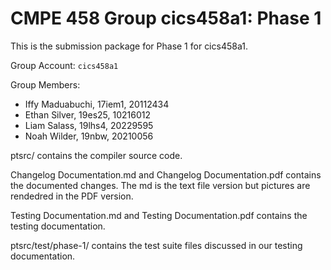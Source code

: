 # CMPE 458 Group cics458a1: Phase 1
This is the submission package for Phase 1 for cics458a1.

Group Account: `cics458a1`

Group Members:
- Iffy Maduabuchi, 17iem1, 20112434
- Ethan Silver, 19es25, 10216012
- Liam Salass, 19lhs4, 20229595
- Noah Wilder, 19nbw, 20210056

ptsrc/ contains the compiler source code.

Changelog Documentation.md and Changelog Documentation.pdf contains the documented changes. The md is the text file version but pictures are rendedred in the PDF version.

Testing Documentation.md and Testing Documentation.pdf contains the testing documentation.

ptsrc/test/phase-1/ contains the test suite files discussed in our testing documentation.


